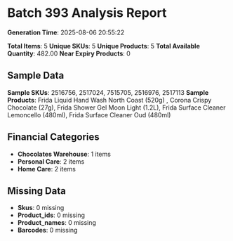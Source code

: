 # Batch 393 Analysis Report

**Generation Time**: 2025-08-06 20:55:22

**Total Items**: 5
**Unique SKUs**: 5
**Unique Products**: 5
**Total Available Quantity**: 482.00
**Near Expiry Products**: 0

## Sample Data
**Sample SKUs**: 2516756, 2517024, 7515705, 2516976, 2517113
**Sample Products**: Frida Liquid Hand Wash North Coast (520g) , Corona Crispy Chocolate (27g), Frida Shower Gel Moon Light (1.2L), Frida Surface Cleaner Lemoncello (480ml), Frida Surface Cleaner Oud (480ml)

## Financial Categories
- **Chocolates Warehouse**: 1 items
- **Personal Care**: 2 items
- **Home Care**: 2 items

## Missing Data
- **Skus**: 0 missing
- **Product_ids**: 0 missing
- **Product_names**: 0 missing
- **Barcodes**: 0 missing
